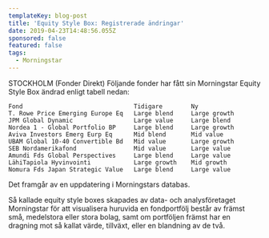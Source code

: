 ```yaml
---
templateKey: blog-post
title: 'Equity Style Box: Registrerade ändringar'
date: 2019-04-23T14:48:56.055Z
sponsored: false
featured: false
tags:
  - Morningstar
---
```

STOCKHOLM (Fonder Direkt) Följande fonder har fått sin Morningstar Equity Style Box ändrad enligt tabell nedan:

```
Fond                               Tidigare        Ny          
T. Rowe Price Emerging Europe Eq   Large blend     Large growth
JPM Global Dynamic                 Large value     Large blend 
Nordea 1 - Global Portfolio BP     Large blend     Large growth
Aviva Investors Emerg Eurp Eq      Mid blend       Mid value   
UBAM Global 10-40 Convertible Bd   Mid value       Large growth
SEB Nordamerikafond                Mid value       Large value 
Amundi Fds Global Perspectives     Large blend     Large value 
LähiTapiola Hyvinvointi            Large growth    Mid growth  
Nomura Fds Japan Strategic Value   Large blend     Large value 
```
Det framgår av en uppdatering i Morningstars databas.

Så kallade equity style boxes skapades av data- och analysföretaget Morningstar för att visualisera huruvida en fondportfölj består av främst små, medelstora eller stora bolag, samt om portföljen främst har en dragning mot så kallat värde, tillväxt, eller en blandning av de två.
